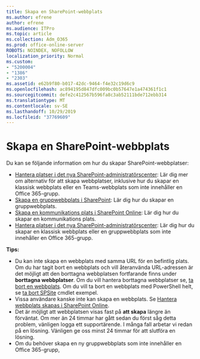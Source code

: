 ```yaml
---
title: Skapa en SharePoint-webbplats
ms.author: efrene
author: efrene
ms.audience: ITPro
ms.topic: article
ms.collection: Adm_O365
ms.prod: office-online-server
ROBOTS: NOINDEX, NOFOLLOW
localization_priority: Normal
ms.custom:
- "5200004"
- "1386"
- "2303"
ms.assetid: e62b9f80-b017-42dc-9464-f4e32c19d6c9
ms.openlocfilehash: ac894195d847dfc009bc0b57647e1a474361f1c1
ms.sourcegitcommit: defe2c412567b596fa8c3ab52111bde712ebb314
ms.translationtype: MT
ms.contentlocale: sv-SE
ms.lasthandoff: 10/29/2019
ms.locfileid: "37769609"
---
```

# <a name="create-a-sharepoint-site"></a>Skapa en SharePoint-webbplats

Du kan se följande information om hur du skapar SharePoint-webbplatser:
- [Hantera platser i det nya SharePoint-administratörscenter](https://docs.microsoft.com/sharepoint/manage-site-creation): Lär dig mer om alternativ för att skapa webbplatser, inklusive hur du skapar en klassisk webbplats eller en Teams-webbplats som inte innehåller en Office 365-grupp.
- [Skapa en gruppwebbplats i SharePoint](https://support.office.com/article/create-a-team-site-in-sharepoint-ef10c1e7-15f3-42a3-98aa-b5972711777d): Lär dig hur du skapar en gruppwebbplats.
- [Skapa en kommunikations plats i SharePoint Online](https://support.office.com/article/7fb44b20-a72f-4d2c-9173-fc8f59ba50eb): Lär dig hur du skapar en kommunikations plats.
- [Hantera platser i det nya SharePoint-administratörscenter](https://docs.microsoft.com/sharepoint/manage-sites-in-new-admin-center#create-a-site): Lär dig hur du skapar en klassisk webbplats eller en gruppwebbplats som inte innehåller en Office 365-grupp.


  
**Tips:**
- Du kan inte skapa en webbplats med samma URL för en befintlig plats. Om du har tagit bort en webbplats och vill återanvända URL-adressen är det möjligt att den borttagna webbplatsen fortfarande finns under **borttagna webbplatser**. Om du vill hantera borttagna webbplatser se, [ta bort en webbplats](https://docs.microsoft.com/sharepoint/manage-sites-in-new-admin-center#delete-a-site). Om du vill ta bort en webbplats med PowerShell helt, se [ta bort SPSite](https://docs.microsoft.com/sharepoint/manage-sites-in-new-admin-center#delete-a-site) cmdlet exempel.
- Vissa användare kanske inte kan skapa en webbplats. Se [Hantera webbplats skapas i SharePoint Online](https://docs.microsoft.com/sharepoint/manage-site-creation).
- Det är möjligt att webbplatsen visas fast på **att skapa** längre än förväntat. Om mer än 24 timmar har gått sedan du först såg detta problem, vänligen logga ett supportärende. I många fall arbetar vi redan på en lösning. Vänligen ge oss minst 24 timmar för att slutföra en lösning.
- Om du behöver skapa en ny gruppwebbplats som inte innehåller en Office 365-grupp, 


